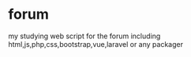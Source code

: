 # forum
my studying web script for the forum including html,js,php,css,bootstrap,vue,laravel or any packager 
